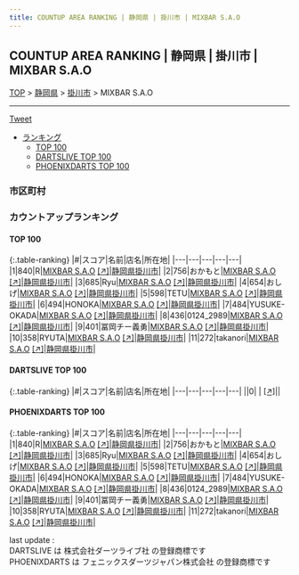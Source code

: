 ```yaml
---
title: COUNTUP AREA RANKING | 静岡県 | 掛川市 | MIXBAR S.A.O
---
```

## COUNTUP AREA RANKING | 静岡県 | 掛川市 | MIXBAR S.A.O

[TOP](/darts/rank/) > [静岡県](/darts/rank/静岡県/) > [掛川市](/darts/rank/静岡県/掛川市/) > MIXBAR S.A.O

___

<a href="https://twitter.com/share?ref_src=twsrc%5Etfw" data-text="COUNTUP AREA RANKING | 静岡県掛川市MIXBAR S.A.O" class="twitter-share-button" data-hashtags="DARTSLIVE,PHOENIXDARTS,darts,ダーツ" data-show-count="false">Tweet</a>

* [ランキング](#カウントアップランキング)
    * [TOP 100](#top-100)
    * [DARTSLIVE TOP 100](#dartslive-top-100)
    * [PHOENIXDARTS TOP 100](#phoenixdarts-top-100)

### 市区町村

<ul>

</ul>

### カウントアップランキング

#### TOP 100



{:.table-ranking}
|#|スコア|名前|店名|所在地|
|---|---|---|---|---|
|1|840|<span class="rank-name-pd">R</span>|<a href="/darts/rank/shops/80445.html">MIXBAR S.A.O</a> <a href="https://vs.phoenixdarts.com/jp/shop/shopDetailInfo/s_80445?s_seq=80445">[↗]</a>|<a href="/darts/rank/静岡県/掛川市">静岡県掛川市</a>|
|2|756|<span class="rank-name-pd">おかもと</span>|<a href="/darts/rank/shops/80445.html">MIXBAR S.A.O</a> <a href="https://vs.phoenixdarts.com/jp/shop/shopDetailInfo/s_80445?s_seq=80445">[↗]</a>|<a href="/darts/rank/静岡県/掛川市">静岡県掛川市</a>|
|3|685|<span class="rank-name-pd">Ryu</span>|<a href="/darts/rank/shops/80445.html">MIXBAR S.A.O</a> <a href="https://vs.phoenixdarts.com/jp/shop/shopDetailInfo/s_80445?s_seq=80445">[↗]</a>|<a href="/darts/rank/静岡県/掛川市">静岡県掛川市</a>|
|4|654|<span class="rank-name-pd">おしげ</span>|<a href="/darts/rank/shops/80445.html">MIXBAR S.A.O</a> <a href="https://vs.phoenixdarts.com/jp/shop/shopDetailInfo/s_80445?s_seq=80445">[↗]</a>|<a href="/darts/rank/静岡県/掛川市">静岡県掛川市</a>|
|5|598|<span class="rank-name-pd">TETU</span>|<a href="/darts/rank/shops/80445.html">MIXBAR S.A.O</a> <a href="https://vs.phoenixdarts.com/jp/shop/shopDetailInfo/s_80445?s_seq=80445">[↗]</a>|<a href="/darts/rank/静岡県/掛川市">静岡県掛川市</a>|
|6|494|<span class="rank-name-pd">HONOKA</span>|<a href="/darts/rank/shops/80445.html">MIXBAR S.A.O</a> <a href="https://vs.phoenixdarts.com/jp/shop/shopDetailInfo/s_80445?s_seq=80445">[↗]</a>|<a href="/darts/rank/静岡県/掛川市">静岡県掛川市</a>|
|7|484|<span class="rank-name-pd">YUSUKE-OKADA</span>|<a href="/darts/rank/shops/80445.html">MIXBAR S.A.O</a> <a href="https://vs.phoenixdarts.com/jp/shop/shopDetailInfo/s_80445?s_seq=80445">[↗]</a>|<a href="/darts/rank/静岡県/掛川市">静岡県掛川市</a>|
|8|436|<span class="rank-name-pd">0124_2989</span>|<a href="/darts/rank/shops/80445.html">MIXBAR S.A.O</a> <a href="https://vs.phoenixdarts.com/jp/shop/shopDetailInfo/s_80445?s_seq=80445">[↗]</a>|<a href="/darts/rank/静岡県/掛川市">静岡県掛川市</a>|
|9|401|<span class="rank-name-pd">冨岡チー義勇</span>|<a href="/darts/rank/shops/80445.html">MIXBAR S.A.O</a> <a href="https://vs.phoenixdarts.com/jp/shop/shopDetailInfo/s_80445?s_seq=80445">[↗]</a>|<a href="/darts/rank/静岡県/掛川市">静岡県掛川市</a>|
|10|358|<span class="rank-name-pd">RYUTA</span>|<a href="/darts/rank/shops/80445.html">MIXBAR S.A.O</a> <a href="https://vs.phoenixdarts.com/jp/shop/shopDetailInfo/s_80445?s_seq=80445">[↗]</a>|<a href="/darts/rank/静岡県/掛川市">静岡県掛川市</a>|
|11|272|<span class="rank-name-pd">takanori</span>|<a href="/darts/rank/shops/80445.html">MIXBAR S.A.O</a> <a href="https://vs.phoenixdarts.com/jp/shop/shopDetailInfo/s_80445?s_seq=80445">[↗]</a>|<a href="/darts/rank/静岡県/掛川市">静岡県掛川市</a>|


#### DARTSLIVE TOP 100



{:.table-ranking}
|#|スコア|名前|店名|所在地|
|---|---|---|---|---|
||0|<span class="rank-name-dl"> </span>|<a href="/darts/rank/shops/.html"></a> <a href="">[↗]</a>|<a href="/darts/rank//"></a>|


#### PHOENIXDARTS TOP 100



{:.table-ranking}
|#|スコア|名前|店名|所在地|
|---|---|---|---|---|
|1|840|<span class="rank-name-pd">R</span>|<a href="/darts/rank/shops/80445.html">MIXBAR S.A.O</a> <a href="https://vs.phoenixdarts.com/jp/shop/shopDetailInfo/s_80445?s_seq=80445">[↗]</a>|<a href="/darts/rank/静岡県/掛川市">静岡県掛川市</a>|
|2|756|<span class="rank-name-pd">おかもと</span>|<a href="/darts/rank/shops/80445.html">MIXBAR S.A.O</a> <a href="https://vs.phoenixdarts.com/jp/shop/shopDetailInfo/s_80445?s_seq=80445">[↗]</a>|<a href="/darts/rank/静岡県/掛川市">静岡県掛川市</a>|
|3|685|<span class="rank-name-pd">Ryu</span>|<a href="/darts/rank/shops/80445.html">MIXBAR S.A.O</a> <a href="https://vs.phoenixdarts.com/jp/shop/shopDetailInfo/s_80445?s_seq=80445">[↗]</a>|<a href="/darts/rank/静岡県/掛川市">静岡県掛川市</a>|
|4|654|<span class="rank-name-pd">おしげ</span>|<a href="/darts/rank/shops/80445.html">MIXBAR S.A.O</a> <a href="https://vs.phoenixdarts.com/jp/shop/shopDetailInfo/s_80445?s_seq=80445">[↗]</a>|<a href="/darts/rank/静岡県/掛川市">静岡県掛川市</a>|
|5|598|<span class="rank-name-pd">TETU</span>|<a href="/darts/rank/shops/80445.html">MIXBAR S.A.O</a> <a href="https://vs.phoenixdarts.com/jp/shop/shopDetailInfo/s_80445?s_seq=80445">[↗]</a>|<a href="/darts/rank/静岡県/掛川市">静岡県掛川市</a>|
|6|494|<span class="rank-name-pd">HONOKA</span>|<a href="/darts/rank/shops/80445.html">MIXBAR S.A.O</a> <a href="https://vs.phoenixdarts.com/jp/shop/shopDetailInfo/s_80445?s_seq=80445">[↗]</a>|<a href="/darts/rank/静岡県/掛川市">静岡県掛川市</a>|
|7|484|<span class="rank-name-pd">YUSUKE-OKADA</span>|<a href="/darts/rank/shops/80445.html">MIXBAR S.A.O</a> <a href="https://vs.phoenixdarts.com/jp/shop/shopDetailInfo/s_80445?s_seq=80445">[↗]</a>|<a href="/darts/rank/静岡県/掛川市">静岡県掛川市</a>|
|8|436|<span class="rank-name-pd">0124_2989</span>|<a href="/darts/rank/shops/80445.html">MIXBAR S.A.O</a> <a href="https://vs.phoenixdarts.com/jp/shop/shopDetailInfo/s_80445?s_seq=80445">[↗]</a>|<a href="/darts/rank/静岡県/掛川市">静岡県掛川市</a>|
|9|401|<span class="rank-name-pd">冨岡チー義勇</span>|<a href="/darts/rank/shops/80445.html">MIXBAR S.A.O</a> <a href="https://vs.phoenixdarts.com/jp/shop/shopDetailInfo/s_80445?s_seq=80445">[↗]</a>|<a href="/darts/rank/静岡県/掛川市">静岡県掛川市</a>|
|10|358|<span class="rank-name-pd">RYUTA</span>|<a href="/darts/rank/shops/80445.html">MIXBAR S.A.O</a> <a href="https://vs.phoenixdarts.com/jp/shop/shopDetailInfo/s_80445?s_seq=80445">[↗]</a>|<a href="/darts/rank/静岡県/掛川市">静岡県掛川市</a>|
|11|272|<span class="rank-name-pd">takanori</span>|<a href="/darts/rank/shops/80445.html">MIXBAR S.A.O</a> <a href="https://vs.phoenixdarts.com/jp/shop/shopDetailInfo/s_80445?s_seq=80445">[↗]</a>|<a href="/darts/rank/静岡県/掛川市">静岡県掛川市</a>|


<div class="footer border-top border-gray-light mt-5 pt-3 text-right text-gray">
    last update : <span style="font-weight: italic" id="foot_last_modified"></span><br />
    DARTSLIVE は 株式会社ダーツライブ社 の登録商標です<br />
    PHOENIXDARTS は フェニックスダーツジャパン株式会社 の登録商標です<br />
</div>

<script src="https://cdnjs.cloudflare.com/ajax/libs/jquery.tablesorter/2.31.3/js/jquery.tablesorter.min.js" integrity="sha512-qzgd5cYSZcosqpzpn7zF2ZId8f/8CHmFKZ8j7mU4OUXTNRd5g+ZHBPsgKEwoqxCtdQvExE5LprwwPAgoicguNg==" crossorigin="anonymous" referrerpolicy="no-referrer"></script>
<link rel="stylesheet" href="https://cdnjs.cloudflare.com/ajax/libs/jquery.tablesorter/2.31.3/css/theme.default.min.css" integrity="sha512-wghhOJkjQX0Lh3NSWvNKeZ0ZpNn+SPVXX1Qyc9OCaogADktxrBiBdKGDoqVUOyhStvMBmJQ8ZdMHiR3wuEq8+w==" crossorigin="anonymous" referrerpolicy="no-referrer" />
<script>
$(function() {
    $(".table-ranking").tablesorter({sortList:[[0, 0]]});
    $("#foot_last_modified").text(formatDate(new Date(document.lastModified), 'yyyy-MM-dd HH:mm:ss'));
});
</script>

<script async src="https://platform.twitter.com/widgets.js" charset="utf-8"></script>